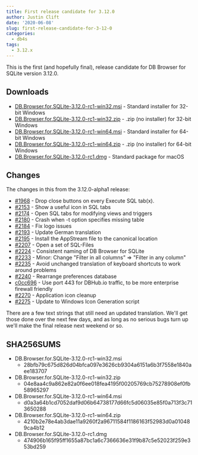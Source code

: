 ```yaml
---
title: First release candidate for 3.12.0
author: Justin Clift
date: '2020-06-08'
slug: first-release-candidate-for-3-12-0
categories:
  - db4s
tags:
  - 3.12.x
---
```

This is the first (and hopefully final), release candidate for DB Browser for SQLite version 3.12.0.

## Downloads

* [DB.Browser.for.SQLite-3.12.0-rc1-win32.msi](https://github.com/sqlitebrowser/sqlitebrowser/releases/download/v3.12.0-rc1/DB.Browser.for.SQLite-3.12.0-rc1-win32.msi) - Standard installer for 32-bit Windows
* [DB.Browser.for.SQLite-3.12.0-rc1-win32.zip](https://github.com/sqlitebrowser/sqlitebrowser/releases/download/v3.12.0-rc1/DB.Browser.for.SQLite-3.12.0-rc1-win32.zip) - .zip (no installer) for 32-bit Windows
* [DB.Browser.for.SQLite-3.12.0-rc1-win64.msi](https://github.com/sqlitebrowser/sqlitebrowser/releases/download/v3.12.0-rc1/DB.Browser.for.SQLite-3.12.0-rc1-win64.msi) - Standard installer for 64-bit Windows
* [DB.Browser.for.SQLite-3.12.0-rc1-win64.zip](https://github.com/sqlitebrowser/sqlitebrowser/releases/download/v3.12.0-rc1/DB.Browser.for.SQLite-3.12.0-rc1-win64.zip) - .zip (no installer) for 64-bit Windows
* [DB.Browser.for.SQLite-3.12.0-rc1.dmg](https://github.com/sqlitebrowser/sqlitebrowser/releases/download/v3.12.0-rc1/DB.Browser.for.SQLite-3.12.0-rc1.dmg) - Standard package for macOS

## Changes

The changes in this from the 3.12.0-alpha1 release:

* [#1968](https://github.com/sqlitebrowser/sqlitebrowser/issues/1968) - Drop close buttons on every Execute SQL tab(x).
* [#2153](https://github.com/sqlitebrowser/sqlitebrowser/pull/2153) - Show a useful icon in SQL tabs
* [#2174](https://github.com/sqlitebrowser/sqlitebrowser/pull/2174) - Open SQL tabs for modifying views and triggers
* [#2180](https://github.com/sqlitebrowser/sqlitebrowser/issues/2180) - Crash when -t option specifies missing table
* [#2184](https://github.com/sqlitebrowser/sqlitebrowser/pull/2184) - Fix logo issues
* [#2193](https://github.com/sqlitebrowser/sqlitebrowser/pull/2193) - Update German translation
* [#2195](https://github.com/sqlitebrowser/sqlitebrowser/pull/2195) - Install the AppStream file to the canonical location
* [#2207](https://github.com/sqlitebrowser/sqlitebrowser/issues/2207) - Open a set of SQL-Files
* [#2224](https://github.com/sqlitebrowser/sqlitebrowser/pull/2224) - Consistent naming of DB Browser for SQLite
* [#2233](https://github.com/sqlitebrowser/sqlitebrowser/issues/2233) - Minor: Change "Filter in all columns" => "Filter in any column"
* [#2235](https://github.com/sqlitebrowser/sqlitebrowser/pull/2235) - Avoid unchanged translation of keyboard shortcuts to work around problems
* [#2240](https://github.com/sqlitebrowser/sqlitebrowser/pull/2240) - Rearrange preferences database
* [c0cc696](https://github.com/sqlitebrowser/sqlitebrowser/commit/c0cc6968fd8b139436f7f688c02473eab3d2b4e3) -  Use port 443 for DBHub.io traffic, to be more enterprise firewall friendly
* [#2270](https://github.com/sqlitebrowser/sqlitebrowser/pull/2270) - Application icon cleanup
* [#2275](https://github.com/sqlitebrowser/sqlitebrowser/pull/2275) - Update to Windows Icon Generation script

There are a few text strings that still need an updated translation.  We'll get those done over the next few days, and as long as no serious bugs turn up we'll make the final release next weekend or so.

## SHA256SUMS
* DB.Browser.for.SQLite-3.12.0-rc1-win32.msi
  * 28bfb79c675d826d04bfca097e3626cb9304a6151a6b3f7558e1840aee183707
* DB.Browser.for.SQLite-3.12.0-rc1-win32.zip
  * 04e8aa4c9a862e82a0f6ee018fea4195f00205769cb75278908ef0fb58965297
* DB.Browser.for.SQLite-3.12.0-rc1-win64.msi
  * d0a3a64b1cd7052daf9d06b64738177d66fc5d06035e85f0a713f3c713650288
* DB.Browser.for.SQLite-3.12.0-rc1-win64.zip
  * 4210b2e78e4ab3dae11a9260f2a96711584f1186163f52983d0a010489ca4b12
* DB.Browser.for.SQLite-3.12.0-rc1.dmg
  * 474906b165f95ff1655a87bc1a6c7366636e31f9b87c5e52023f259e353bd259